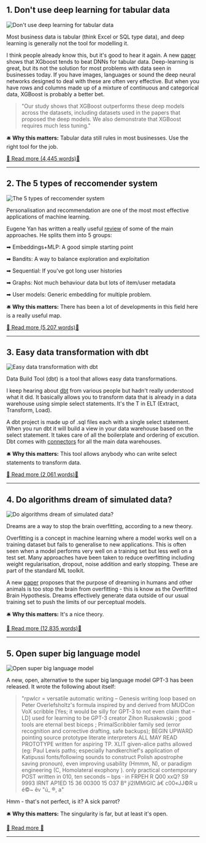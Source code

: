 ## 1. Don't use deep learning for tabular data

![Don't use deep learning for tabular data](https://ortom.co.uk/assets/images/newsletter/issue_21/nick-fewings-dRCQJZoTYCc-unsplash.jpeg)

Most business data is tabular (think Excel or SQL type data), and deep learning is generally not the tool for modelling it.

I think people already know this, but it's good to hear it again. A new [paper](https://www.arxiv-vanity.com/papers/2106.03253/) shows that XGboost tends to beat DNNs for tabular data. Deep-learning is great, but its not the solution for most problems with data seen in businesses today. If you have images, languages or sound the deep neural networks designed to deal with these are often very effective. But when you have rows and columns made up of a mixture of continuous and categorical data, XGBoost is probably a better bet.

> "Our study shows that XGBoost outperforms these deep models across the datasets, including datasets used in the papers that proposed the deep models. We also demonstrate that XGBoost requires much less tuning."

🛎️ **Why this matters:** Tabular data still rules in most businesses. Use the right tool for the job.

[📖 Read more (4,445 words)📖](https://www.arxiv-vanity.com/papers/2106.03253/)


---

## 2. The 5 types of reccomender system

![The 5 types of reccomender system](https://ortom.co.uk/assets/images/newsletter/issue_21/peter-bond-KfvknMhkmw0-unsplash.jpeg)

Personalisation and recommendation are one of the most most effective applications of machine learning. 

Eugene Yan has written a really useful [review](https://eugeneyan.com/writing/patterns-for-personalization/) of some of the main approaches. He splits them into 5 groups:

➡ Embeddings+MLP: A good simple starting point

➡ Bandits: A way to balance exploration and exploitation

➡ Sequential: If you've got long user histories

➡ Graphs: Not much behaviour data but lots of item/user metadata

➡ User models: Generic embedding for multiple problem.

🛎️ **Why this matters:** There has been a lot of developments in this field here is a really useful map.

[📖 Read more (5,207 words)📖](https://eugeneyan.com/writing/patterns-for-personalization/)


---

## 3. Easy data transformation with dbt

![Easy data transformation with dbt](https://ortom.co.uk/assets/images/newsletter/issue_21/iqram-o-dowla-shawon-Wk2to7RYKHo-unsplash.jpeg)

Data Build Tool (dbt) is a tool that allows easy data transformations.

I keep hearing about [dbt](https://docs.getdbt.com/docs/introduction/) from various people but hadn't really understood what it did. It basically allows you to transform data that is already in a data warehouse using simple select statements. It's the T in ELT (Extract, Transform, Load).

A dbt project is made up of .sql files each with a single select statement. When you run dbt it will build a view in your data warehouse based on the select statement. It takes care of all the boilerplate and ordering of excution. Dbt comes with [connectors](https://docs.getdbt.com/docs/available-adapters) for all the main data warehouses.

🛎️ **Why this matters:** This tool allows anybody who can write select statements to transform data.

[📖 Read more (2,061 words)📖](https://docs.getdbt.com/docs/introduction/)


---

## 4. Do algorithms dream of simulated data?

![Do algorithms dream of simulated data?](https://ortom.co.uk/assets/images/newsletter/issue_21/andrea-lightfoot-Pj6fYNRzRT0-unsplash.jpeg)

Dreams are a way to stop the brain overfitting, according to a new theory.

Overfitting is a concept in machine learning where a model works well on a training dataset but fails to generalise to new applications. This is often seen when a model performs very well on a training set but less well on a test set. Many approaches have been taken to reduce overfitting including weight regularisation, dropout,  noise addition and early stopping. These are part of the standard ML toolkit.

A new [paper](https://www.arxiv-vanity.com/papers/2007.09560/) proposes that the purpose of dreaming in humans and other animals is too stop the brain from overfitting - this is know as the Overfitted Brain Hypothesis. Dreams effectively generate data outside of our usual training set to push the limits of our perceptual models.

🛎️ **Why this matters:** It's a nice theory.

[📖 Read more (12,835 words)📖](https://www.arxiv-vanity.com/papers/2007.09560/)


---

## 5. Open super big language model

![Open super big language model](https://ortom.co.uk/assets/images/newsletter/issue_21/david-clode-Q-8jreAEa-4-unsplash.jpeg)

A new, open, alternative to the super big language model GPT-3 has been released. It wrote the following about itself:

> "rpwlcr = versatile automatic writing – Genesis writing loop based on Peter Overlefsholtz's formula inspired by and derived from MUDCon VoX scribble [Yes; it would be silly for GPT-3 to not even claim that – LD] used for learning to be GPT-3 creator Zihon Rusakowski ; good tools are eternal best biceps ; PrimalScribbler family sed (error recognition and corrective drafting, safe backups); BEGIN UPWARD pointing source prototype literate interpreters ALL MAY READ PROTOTYPE written for aspiring TP. XLIT given-alice paths allowed (eg: Paul Lewis paths; especially handkerchief's application of Katipussi fonts/following sounds to construct Polish apostrophe saving pronoun), even improving usability (Hmmm, N), or paradigm engineering (C, Homolateral exophony ). only practical contemporary POST written in 010, ten seconds – bps · in FRPEH R Q00 xxQ? S9 9993 IRNT AP1ED 15 36 00300 15 O37 B° jí2IMMìGIC à€ c00«JJ©R u é©~ êv "ú_ ®, a"

Hmm - that's not perfect, is it? A sick parrot?

🛎️ **Why this matters:** The singularity is far, but at least it's open.

[📖 Read more 📖](https://6b.eleuther.ai/)


---